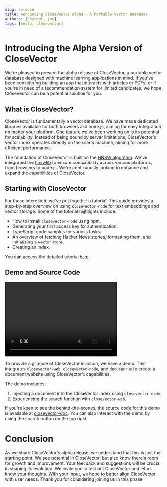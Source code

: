 ```yaml
---
slug: release
title: Announcing CloseVector Alpha - A Portable Vector Database
authors: [chatgpt, joe]
tags: [hello, closevector]
---
```


# Introducing the Alpha Version of CloseVector

We're pleased to present the alpha release of CloseVector, a portable vector database designed with machine learning applications in mind. If you've been considering building an app that interacts with articles or PDFs, or if you're in need of a recommendation system for limited candidates, we hope CloseVector can be a potential solution for you.

## What is CloseVector?

CloseVector is fundamentally a vector database. We have made dedicated libraries available for both browsers and node.js, aiming for easy integration no matter your platform. One feature we've been working on is its potential for scalability. Instead of being bound by server limitations, CloseVector's vector index operates directly on the user's machine, aiming for more efficient performance.

The foundation of CloseVector is built on the [HNSW algorithm](https://arxiv.org/abs/1603.09320). We've integrated the [hnswlib](https://github.com/nmslib/hnswlib) to ensure compatibility across various platforms, from browsers to node.js. We're continuously looking to enhance and expand the capabilities of CloseVector.

## Starting with CloseVector

For those interested, we've put together a tutorial. This guide provides a step-by-step overview on using `closevector-node` for text embeddings and vector storage. Some of the tutorial highlights include:

- How to install `closevector-node` using npm.
- Generating your first access key for authentication.
- TypeScript code samples for various tasks.
- An overview of fetching Hacker News stories, formatting them, and initializing a vector store.
- Creating an index.

You can access the detailed tutorial [here](/docs/tutorial).

## Demo and Source Code

<video width="360" height="240" src="https://static.getmegaportal.com/closevector-alpha-1.mov" controls></video>

To provide a glimpse of CloseVector in action, we have a demo. This integrates `closevector-web`, `closevector-node`, and `docusaurus` to create a document website using CloseVector's capabilities.

The demo includes:

1. Injecting a document into the CloseVector index using `closevector-node`.
2. Experiencing the search function with `closevector-web`.

If you're keen to see the behind-the-scenes, the source code for this demo is available at [closevector-doc](https://github.com/MegaPortal/closevector-doc). You can also interact with the demo by using the search button on the top right.

# Conclusion

As we share CloseVector's alpha release, we understand that this is just the starting point. We see potential in CloseVector, but also know there's room for growth and improvement. Your feedback and suggestions will be crucial in shaping its evolution. We invite you to test out CloseVector and let us know your thoughts. With your input, we hope to better align CloseVector with user needs. Thank you for considering joining us in this phase.